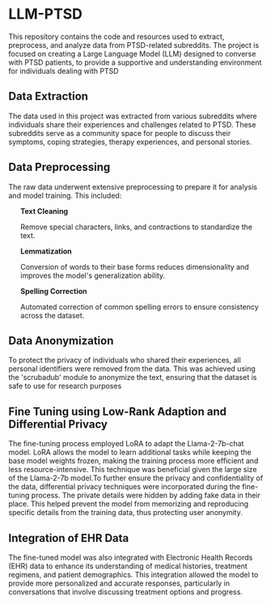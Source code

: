 # LLM-PTSD
<p>This repository contains the code and resources used to extract, preprocess, and analyze data from PTSD-related subreddits. The project is focused on creating a Large Language Model (LLM) designed to converse with PTSD patients, to provide a supportive and understanding environment for individuals dealing with PTSD</p>
<h2>Data Extraction</h2>
<p>The data used in this project was extracted from various subreddits where individuals share their experiences and challenges related to PTSD. These subreddits serve as a community space for people to discuss their symptoms, coping strategies, therapy experiences, and personal stories.</p>
<h2>Data Preprocessing</h2>
<p>The raw data underwent extensive preprocessing to prepare it for analysis and model training. This included:</p>
<ul><b>Text Cleaning</b><p>Remove special characters, links, and contractions to standardize the text.</p></ul>
<ul><b>Lemmatization</b><p>Conversion of words to their base forms reduces dimensionality and improves the model's generalization ability.</p></ul>
<ul><b>Spelling Correction</b><p>Automated correction of common spelling errors to ensure consistency across the dataset.</p></ul>
<h2>Data Anonymization</h2>
<p>To protect the privacy of individuals who shared their experiences, all personal identifiers were removed from the data. This was achieved using the 'scrubadub' module to anonymize the text, ensuring that the dataset is safe to use for research purposes</p>
<h2>Fine Tuning using Low-Rank Adaption and Differential Privacy</h2>
<p>The fine-tuning process employed LoRA to adapt the Llama-2-7b-chat model. LoRA allows the model to learn additional tasks while keeping the base model weights frozen, making the training process more efficient and less resource-intensive. This technique was beneficial given the large size of the Llama-2-7b model.To further ensure the privacy and confidentiality of the data, differential privacy techniques  were incorporated during the fine-tuning process. The private details were hidden by adding fake data in their place. This helped prevent the model from memorizing and reproducing specific details from the training data, thus protecting user anonymity.</p>
<h2>Integration of EHR Data</h2>
<p>The fine-tuned model was also integrated with Electronic Health Records (EHR) data to enhance its understanding of medical histories, treatment regimens, and patient demographics. This integration allowed the model to provide more personalized and accurate responses, particularly in conversations that involve discussing treatment options and progress.</p>
